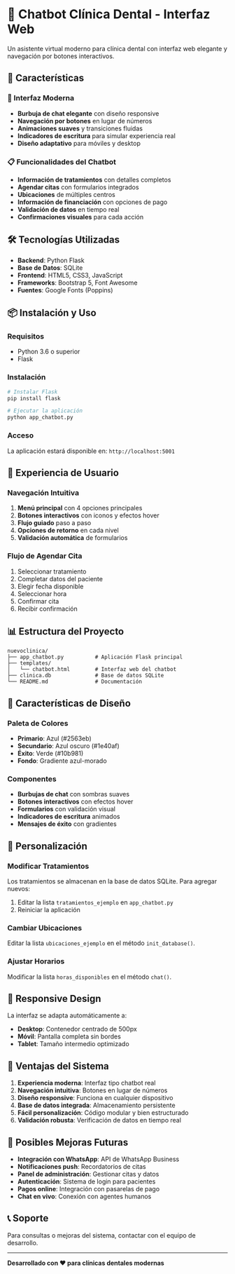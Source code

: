 # 🦷 Chatbot Clínica Dental - Interfaz Web

Un asistente virtual moderno para clínica dental con interfaz web elegante y navegación por botones interactivos.

## 🚀 Características

### 🎨 Interfaz Moderna
- **Burbuja de chat elegante** con diseño responsive
- **Navegación por botones** en lugar de números
- **Animaciones suaves** y transiciones fluidas
- **Indicadores de escritura** para simular experiencia real
- **Diseño adaptativo** para móviles y desktop

### 📋 Funcionalidades del Chatbot
- **Información de tratamientos** con detalles completos
- **Agendar citas** con formularios integrados
- **Ubicaciones** de múltiples centros
- **Información de financiación** con opciones de pago
- **Validación de datos** en tiempo real
- **Confirmaciones visuales** para cada acción

## 🛠️ Tecnologías Utilizadas

- **Backend**: Python Flask
- **Base de Datos**: SQLite
- **Frontend**: HTML5, CSS3, JavaScript
- **Frameworks**: Bootstrap 5, Font Awesome
- **Fuentes**: Google Fonts (Poppins)

## 📦 Instalación y Uso

### Requisitos
- Python 3.6 o superior
- Flask

### Instalación
```bash
# Instalar Flask
pip install flask

# Ejecutar la aplicación
python app_chatbot.py
```

### Acceso
La aplicación estará disponible en: `http://localhost:5001`

## 🎯 Experiencia de Usuario

### Navegación Intuitiva
1. **Menú principal** con 4 opciones principales
2. **Botones interactivos** con iconos y efectos hover
3. **Flujo guiado** paso a paso
4. **Opciones de retorno** en cada nivel
5. **Validación automática** de formularios

### Flujo de Agendar Cita
1. Seleccionar tratamiento
2. Completar datos del paciente
3. Elegir fecha disponible
4. Seleccionar hora
5. Confirmar cita
6. Recibir confirmación

## 📊 Estructura del Proyecto

```
nuevoclinica/
├── app_chatbot.py          # Aplicación Flask principal
├── templates/
│   └── chatbot.html        # Interfaz web del chatbot
├── clinica.db              # Base de datos SQLite
└── README.md               # Documentación
```

## 🎨 Características de Diseño

### Paleta de Colores
- **Primario**: Azul (#2563eb)
- **Secundario**: Azul oscuro (#1e40af)
- **Éxito**: Verde (#10b981)
- **Fondo**: Gradiente azul-morado

### Componentes
- **Burbujas de chat** con sombras suaves
- **Botones interactivos** con efectos hover
- **Formularios** con validación visual
- **Indicadores de escritura** animados
- **Mensajes de éxito** con gradientes

## 🔧 Personalización

### Modificar Tratamientos
Los tratamientos se almacenan en la base de datos SQLite. Para agregar nuevos:

1. Editar la lista `tratamientos_ejemplo` en `app_chatbot.py`
2. Reiniciar la aplicación

### Cambiar Ubicaciones
Editar la lista `ubicaciones_ejemplo` en el método `init_database()`.

### Ajustar Horarios
Modificar la lista `horas_disponibles` en el método `chat()`.

## 📱 Responsive Design

La interfaz se adapta automáticamente a:
- **Desktop**: Contenedor centrado de 500px
- **Móvil**: Pantalla completa sin bordes
- **Tablet**: Tamaño intermedio optimizado

## 🚀 Ventajas del Sistema

1. **Experiencia moderna**: Interfaz tipo chatbot real
2. **Navegación intuitiva**: Botones en lugar de números
3. **Diseño responsive**: Funciona en cualquier dispositivo
4. **Base de datos integrada**: Almacenamiento persistente
5. **Fácil personalización**: Código modular y bien estructurado
6. **Validación robusta**: Verificación de datos en tiempo real

## 🔮 Posibles Mejoras Futuras

- **Integración con WhatsApp**: API de WhatsApp Business
- **Notificaciones push**: Recordatorios de citas
- **Panel de administración**: Gestionar citas y datos
- **Autenticación**: Sistema de login para pacientes
- **Pagos online**: Integración con pasarelas de pago
- **Chat en vivo**: Conexión con agentes humanos

## 📞 Soporte

Para consultas o mejoras del sistema, contactar con el equipo de desarrollo.

---

**Desarrollado con ❤️ para clínicas dentales modernas** 